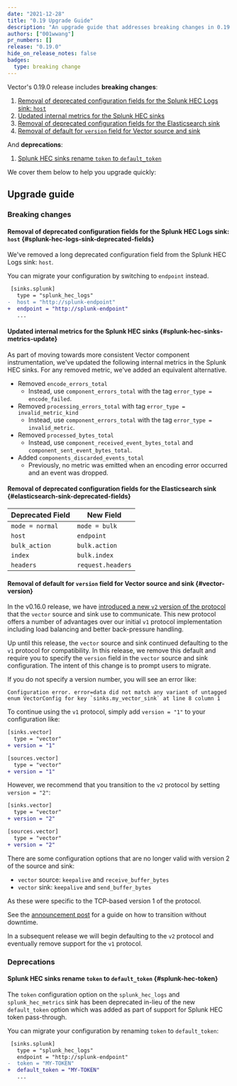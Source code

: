 ```yaml
---
date: "2021-12-28"
title: "0.19 Upgrade Guide"
description: "An upgrade guide that addresses breaking changes in 0.19.0"
authors: ["001wwang"]
pr_numbers: []
release: "0.19.0"
hide_on_release_notes: false
badges:
  type: breaking change
---
```


Vector's 0.19.0 release includes **breaking changes**:

1. [Removal of deprecated configuration fields for the Splunk HEC Logs sink: `host`](#splunk-hec-logs-sink-deprecated-fields)
1. [Updated internal metrics for the Splunk HEC sinks](#splunk-hec-sinks-metrics-update)
1. [Removal of deprecated configuration fields for the Elasticsearch sink](#elasticsearch-sink-deprecated-fields)
1. [Removal of default for `version` field for Vector source and sink](#vector-version)

And **deprecations**:

1. [Splunk HEC sinks rename `token` to `default_token`](#splunk-hec-token)

We cover them below to help you upgrade quickly:

## Upgrade guide

### Breaking changes

#### Removal of deprecated configuration fields for the Splunk HEC Logs sink: `host` {#splunk-hec-logs-sink-deprecated-fields}

We've removed a long deprecated configuration field from the Splunk HEC Logs
sink: `host`.

You can migrate your configuration by switching to `endpoint` instead.

```diff
 [sinks.splunk]
   type = "splunk_hec_logs"
-  host = "http://splunk-endpoint"
+  endpoint = "http://splunk-endpoint"
   ...
```

#### Updated internal metrics for the Splunk HEC sinks {#splunk-hec-sinks-metrics-update}

As part of moving towards more consistent Vector component instrumentation,
we've updated the following internal metrics in the Splunk HEC sinks. For any
removed metric, we've added an equivalent alternative.

- Removed `encode_errors_total`
  - Instead, use `component_errors_total` with the tag `error_type = encode_failed`.
- Removed `processing_errors_total` with tag `error_type = invalid_metric_kind`
  - Instead, use `component_errors_total` with the tag `error_type = invalid_metric`.
- Removed `processed_bytes_total`
  - Instead, use `component_received_event_bytes_total` and `component_sent_event_bytes_total`.
- Added `components_discarded_events_total`
  - Previously, no metric was emitted when an encoding error occurred and an
    event was dropped.

#### Removal of deprecated configuration fields for the Elasticsearch sink {#elasticsearch-sink-deprecated-fields}

| Deprecated Field   | New Field             |
| -----------        | -----------           |
| `mode = normal`    | `mode = bulk`         |
| `host`             | `endpoint`            |
| `bulk_action`      | `bulk.action`         |
| `index`            | `bulk.index`          |
| `headers`          | `request.headers`     |

#### Removal of default for `version` field for Vector source and sink {#vector-version}

In the v0.16.0 release, we have [introduced a new `v2` version of the protocol][vector-v2-announcement] that the
`vector` source and sink use to communicate. This new protocol offers a number of advantages over our initial `v1`
protocol implementation including load balancing and better back-pressure handling.

Up until this release, the `vector` source and sink continued defaulting to the `v1` protocol for compatibility. In this
release, we remove this default and require you to specify the `version` field in the `vector` source and sink
configuration. The intent of this change is to prompt users to migrate.

If you do not specify a version number, you will see an error like:

```text
Configuration error. error=data did not match any variant of untagged enum VectorConfig for key `sinks.my_vector_sink` at line 8 column 1
```

To continue using the `v1` protocol, simply add `version = "1"` to your configuration like:

```diff
[sinks.vector]
  type = "vector"
+ version = "1"

[sources.vector]
  type = "vector"
+ version = "1"
```

However, we recommend that you transition to the `v2` protocol by setting `version = "2"`:

```diff
[sinks.vector]
  type = "vector"
+ version = "2"

[sources.vector]
  type = "vector"
+ version = "2"
```

There are some configuration options that are no longer valid with version 2 of
the source and sink:

* `vector` source: `keepalive` and `receive_buffer_bytes`
* `vector` sink: `keepalive` and `send_buffer_bytes`

As these were specific to the TCP-based version 1 of the protocol.

See the [announcement post][vector-v2-announcement] for a guide on how to transition without downtime.

In a subsequent release we will begin defaulting to the `v2` protocol and eventually remove support for the `v1`
protocol.


[vector-v2-announcement]: /highlights/2021-08-24-vector-source-sink

### Deprecations

#### Splunk HEC sinks rename `token` to `default_token` {#splunk-hec-token}

The `token` configuration option on the `splunk_hec_logs` and
`splunk_hec_metrics` sink has been deprecated in-lieu of the new `default_token`
option which was added as part of support for Splunk HEC token pass-through.

You can migrate your configuration by renaming `token` to  `default_token`:

```diff
 [sinks.splunk]
   type = "splunk_hec_logs"
   endpoint = "http://splunk-endpoint"
-  token = "MY-TOKEN"
+  default_token = "MY-TOKEN"
   ...
```
